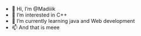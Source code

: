 - 👋 Hi, I’m @Madiiik
- 👀 I’m interested in C++
- 🌱 I’m currently learning java and Web development
- 📫 And that is meee

<!---
Madiiik/Madiiik is a ✨ special ✨ repository because its `README.md` (this file) appears on your GitHub profile.
You can click the Preview link to take a look at your changes.
--->
